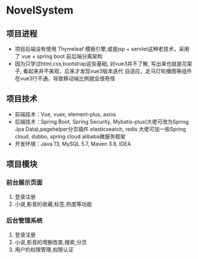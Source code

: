 # NovelSystem

## 项目进程

- 项目后端没有使用 Thymeleaf 模板引擎,或是jsp + servlet这种老技术，采用了 vue + spring boot 前后端分离架构
- 因为只学过html,css,bootstrap这些基础, 对vue3并不了解, 写出来也就是花架子, 看起来并不美观，后来才发现vue3版本迭代 自适应，走马灯轮播图等组件在vue3行不通，导致移动端比例就会很奇怪

## **项目技术**

- 前端技术：Vue, vuex, element-plus, axios
- 后端技术：Spring Boot, Spring Security, Mybatis-plus(大佬可改为Spring Jpa Data),pagehelper分页插件 elasticsearch, redis   大佬可加一些Spring cloud, dubbo, spring cloud alibaba微服务框架
- 开发环境：Java 13, MySQL 5.7, Maven 3.8, IDEA

## **项目模块**

### 前台展示页面

1. 登录注册
2. 小说,影音的收藏,标签,热度等功能

### 后台管理系统

1. 登录注册
2. 小说,影音的增删改查,搜索,分页
3. 用户的权限管理,权限认证
